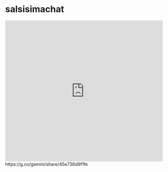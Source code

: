 # salsisimachat
<iframe src="https://www3.cbox.ws/box/?boxid=3547894&boxtag=yJV3ax" width="100%" height="450" allowtransparency="yes" allow="autoplay" frameborder="0" marginheight="0" marginwidth="0" scrolling="auto"></iframe>	
https://g.co/gemini/share/45e736d9f1fe
